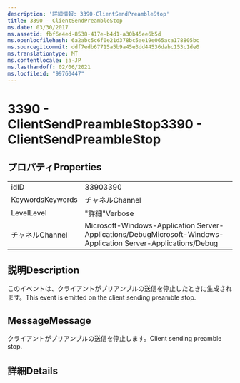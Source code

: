 ```yaml
---
description: '詳細情報: 3390-ClientSendPreambleStop'
title: 3390 - ClientSendPreambleStop
ms.date: 03/30/2017
ms.assetid: fbf6e4ed-8538-417e-b4d1-a30b45ee6b5d
ms.openlocfilehash: 6a2abc5c6f0e21d378bc5ae19e065aca178805bc
ms.sourcegitcommit: ddf7edb67715a5b9a45e3dd44536dabc153c1de0
ms.translationtype: MT
ms.contentlocale: ja-JP
ms.lasthandoff: 02/06/2021
ms.locfileid: "99760447"
---
```

# <a name="3390---clientsendpreamblestop"></a><span data-ttu-id="8a0bc-103">3390 - ClientSendPreambleStop</span><span class="sxs-lookup"><span data-stu-id="8a0bc-103">3390 - ClientSendPreambleStop</span></span>

## <a name="properties"></a><span data-ttu-id="8a0bc-104">プロパティ</span><span class="sxs-lookup"><span data-stu-id="8a0bc-104">Properties</span></span>  
  
|||  
|-|-|  
|<span data-ttu-id="8a0bc-105">id</span><span class="sxs-lookup"><span data-stu-id="8a0bc-105">ID</span></span>|<span data-ttu-id="8a0bc-106">3390</span><span class="sxs-lookup"><span data-stu-id="8a0bc-106">3390</span></span>|  
|<span data-ttu-id="8a0bc-107">Keywords</span><span class="sxs-lookup"><span data-stu-id="8a0bc-107">Keywords</span></span>|<span data-ttu-id="8a0bc-108">チャネル</span><span class="sxs-lookup"><span data-stu-id="8a0bc-108">Channel</span></span>|  
|<span data-ttu-id="8a0bc-109">Level</span><span class="sxs-lookup"><span data-stu-id="8a0bc-109">Level</span></span>|<span data-ttu-id="8a0bc-110">"詳細"</span><span class="sxs-lookup"><span data-stu-id="8a0bc-110">Verbose</span></span>|  
|<span data-ttu-id="8a0bc-111">チャネル</span><span class="sxs-lookup"><span data-stu-id="8a0bc-111">Channel</span></span>|<span data-ttu-id="8a0bc-112">Microsoft-Windows-Application Server-Applications/Debug</span><span class="sxs-lookup"><span data-stu-id="8a0bc-112">Microsoft-Windows-Application Server-Applications/Debug</span></span>|  
  
## <a name="description"></a><span data-ttu-id="8a0bc-113">説明</span><span class="sxs-lookup"><span data-stu-id="8a0bc-113">Description</span></span>  

 <span data-ttu-id="8a0bc-114">このイベントは、クライアントがプリアンブルの送信を停止したときに生成されます。</span><span class="sxs-lookup"><span data-stu-id="8a0bc-114">This event is emitted on the client sending preamble stop.</span></span>  
  
## <a name="message"></a><span data-ttu-id="8a0bc-115">Message</span><span class="sxs-lookup"><span data-stu-id="8a0bc-115">Message</span></span>  

 <span data-ttu-id="8a0bc-116">クライアントがプリアンブルの送信を停止します。</span><span class="sxs-lookup"><span data-stu-id="8a0bc-116">Client sending preamble stop.</span></span>  
  
## <a name="details"></a><span data-ttu-id="8a0bc-117">詳細</span><span class="sxs-lookup"><span data-stu-id="8a0bc-117">Details</span></span>
